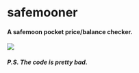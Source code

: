 # safemooner
#### A safemoon pocket price/balance checker.
![](https://i.imgur.com/XK7yuYd.png)
##### P.S. The code is pretty bad.
